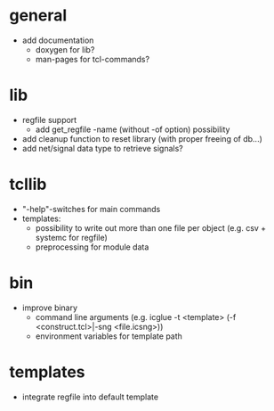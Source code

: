 # general
- add documentation
  - doxygen for lib?
  - man-pages for tcl-commands?

# lib
- regfile support
  - add get\_regfile -name (without -of option) possibility
- add cleanup function to reset library (with proper freeing of db...)
- add net/signal data type to retrieve signals?

# tcllib
- "-help"-switches for main commands
- templates:
  - possibility to write out more than one file per object (e.g. csv + systemc for regfile)
  - preprocessing for module data

# bin
- improve binary
  - command line arguments (e.g. icglue -t \<template\> (-f \<construct.tcl\>|-sng \<file.icsng\>))
  - environment variables for template path

# templates
- integrate regfile into default template
